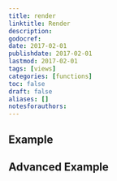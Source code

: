 ```yaml
---
title: render
linktitle: Render
description:
godocref:
date: 2017-02-01
publishdate: 2017-02-01
lastmod: 2017-02-01
tags: [views]
categories: [functions]
toc: false
draft: false
aliases: []
notesforauthors:
---
```


## Example

## Advanced Example

